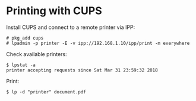 # Printing with CUPS

Install CUPS and connect to a remote printer via IPP:

    # pkg_add cups
    # lpadmin -p printer -E -v ipp://192.168.1.10/ipp/print -m everywhere

Check available printers:

    $ lpstat -a
    printer accepting requests since Sat Mar 31 23:59:32 2018

Print:

    $ lp -d "printer" document.pdf
